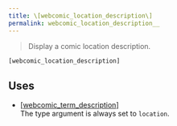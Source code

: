 ```yaml
---
title: \[webcomic_location_description\]
permalink: webcomic_location_description__
---
```


> Display a comic location description.

```php
[webcomic_location_description]
```

## Uses
- [[webcomic_term_description]](webcomic_term_description__)  
The type argument is always set to
`location`.
